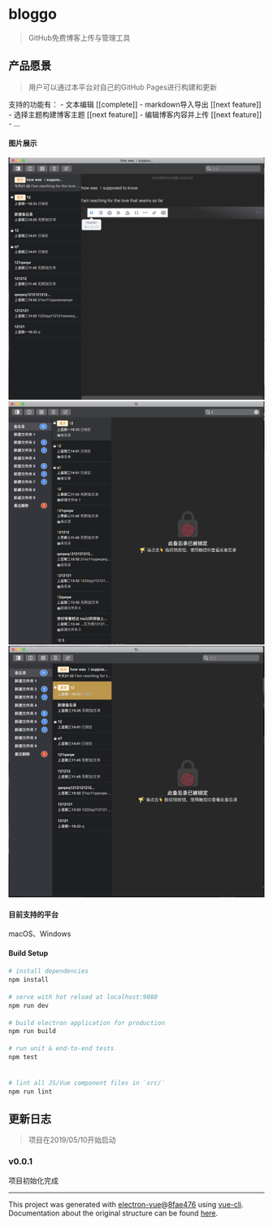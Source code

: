 # bloggo

> GitHub免费博客上传与管理工具

## 产品愿景
> 用户可以通过本平台对自己的GitHub Pages进行构建和更新

支持的功能有：
    - 文本编辑 [[complete]]
    - markdown导入导出 [[next feature]]
    - 选择主题构建博客主题 [[next feature]]
    - 编辑博客内容并上传 [[next feature]]
    - ...
#### 图片展示
![WeChatf1d5cdd94ba1c5c50ab0712e316bd1da](./doc/WeChatf1d5cdd94ba1c5c50ab0712e316bd1da.png)
![WeChat1e375dbd1ad14707514792892c96e66d](./doc/WeChat1e375dbd1ad14707514792892c96e66d.png)
![WeChat5aea2e78492fad027c7ad23df2e7fdff](./doc/WeChat5aea2e78492fad027c7ad23df2e7fdff.png)
#### 目前支持的平台 
macOS、Windows
#### Build Setup

``` bash
# install dependencies
npm install

# serve with hot reload at localhost:9080
npm run dev

# build electron application for production
npm run build

# run unit & end-to-end tests
npm test


# lint all JS/Vue component files in `src/`
npm run lint

```

## 更新日志
> 项目在2019/05/10开始启动

### v0.0.1
项目初始化完成

---

This project was generated with [electron-vue](https://github.com/SimulatedGREG/electron-vue)@[8fae476](https://github.com/SimulatedGREG/electron-vue/tree/8fae4763e9d225d3691b627e83b9e09b56f6c935) using [vue-cli](https://github.com/vuejs/vue-cli). Documentation about the original structure can be found [here](https://simulatedgreg.gitbooks.io/electron-vue/content/index.html).
